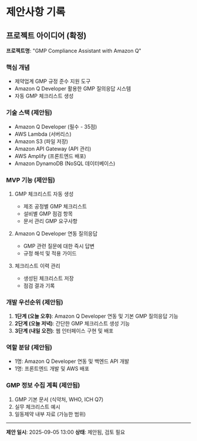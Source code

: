 # 제안사항 기록

## 프로젝트 아이디어 (확정)
**프로젝트명**: "GMP Compliance Assistant with Amazon Q"

### 핵심 개념
- 제약업계 GMP 규정 준수 지원 도구
- Amazon Q Developer 활용한 GMP 질의응답 시스템
- 자동 GMP 체크리스트 생성

### 기술 스택 (제안됨)
- Amazon Q Developer (필수 - 35점)
- AWS Lambda (서버리스)
- Amazon S3 (파일 저장)
- Amazon API Gateway (API 관리)
- AWS Amplify (프론트엔드 배포)
- Amazon DynamoDB (NoSQL 데이터베이스)

### MVP 기능 (제안됨)
1. GMP 체크리스트 자동 생성
   - 제조 공정별 GMP 체크리스트
   - 설비별 GMP 점검 항목
   - 문서 관리 GMP 요구사항

2. Amazon Q Developer 연동 질의응답
   - GMP 관련 질문에 대한 즉시 답변
   - 규정 해석 및 적용 가이드

3. 체크리스트 이력 관리
   - 생성된 체크리스트 저장
   - 점검 결과 기록

### 개발 우선순위 (제안됨)
1. **1단계 (오늘 오후)**: Amazon Q Developer 연동 및 기본 GMP 질의응답 기능
2. **2단계 (오늘 저녁)**: 간단한 GMP 체크리스트 생성 기능
3. **3단계 (내일 오전)**: 웹 인터페이스 구현 및 배포

### 역할 분담 (제안됨)
- 1명: Amazon Q Developer 연동 및 백엔드 API 개발
- 1명: 프론트엔드 개발 및 AWS 배포

### GMP 정보 수집 계획 (제안됨)
1. GMP 기본 문서 (식약처, WHO, ICH Q7)
2. 실무 체크리스트 예시
3. 일동제약 내부 자료 (가능한 범위)

---
**제안 일시**: 2025-09-05 13:00
**상태**: 제안됨, 검토 필요
